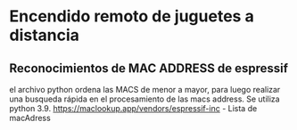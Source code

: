# Encendido remoto de juguetes a distancia



## Reconocimientos de MAC ADDRESS de espressif
el archivo python ordena las MACS de menor a mayor, para luego realizar una busqueda rápida en el procesamiento de las macs address. Se utiliza python 3.9. 
https://maclookup.app/vendors/espressif-inc - Lista de macAdress   

## 